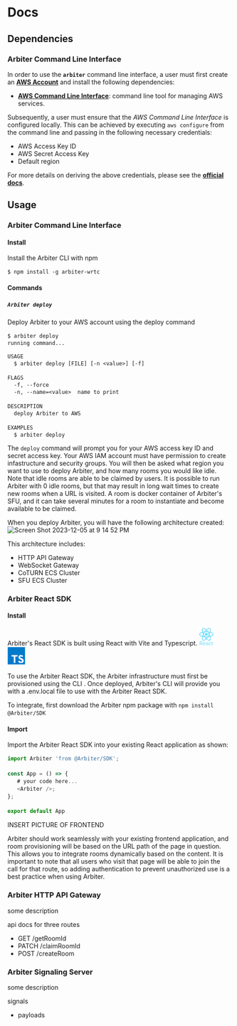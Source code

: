 # Docs

## Dependencies

### Arbiter Command Line Interface

In order to use the **`arbiter`** command line interface, a user must first create an [**AWS Account**](https://docs.aws.amazon.com/SetUp/latest/UserGuide/setup-prereqs-instructions.html) and install the following dependencies:

- [**AWS Command Line Interface**](https://docs.aws.amazon.com/cli/latest/userguide/cli-chap-getting-started.html): command line tool for managing AWS services.

Subsequently, a user must ensure that the _AWS Command Line Interface_ is configured locally. This can be achieved by executing `aws configure` from the command line and passing in the following necessary credentials:

- AWS Access Key ID
- AWS Secret Access Key
- Default region

For more details on deriving the above credentials, please see the [**official docs**](https://docs.aws.amazon.com/cli/latest/userguide/getting-started-quickstart.html).

## Usage

### Arbiter Command Line Interface

#### Install

Install the Arbiter CLI with npm

```sh-session
$ npm install -g arbiter-wrtc
```

#### Commands

##### `Arbiter deploy`

Deploy Arbiter to your AWS account using the deploy command

```sh-session
$ arbiter deploy
running command...
```

```
USAGE
  $ arbiter deploy [FILE] [-n <value>] [-f]

FLAGS
  -f, --force
  -n, --name=<value>  name to print

DESCRIPTION
  deploy Arbiter to AWS

EXAMPLES
  $ arbiter deploy
```

The `deploy` command will prompt you for your AWS access key ID and secret access key.
Your AWS IAM account must have permission to create infastructure and security groups.
You will then be asked what region you want to use to deploy Arbiter, and how many rooms you would like idle.
Note that idle rooms are able to be claimed by users. It is possible to run Arbiter with 0 idle rooms, but that may result in long wait times to create new rooms when a URL is visited. A room is docker container of Arbiter's SFU, and it can take several minutes for a room to instantiate and become available to be claimed.

When you deploy Arbiter, you will have the following architecture created:
<img width="751" alt="Screen Shot 2023-12-05 at 9 14 52 PM" src="https://github.com/Arbiter-WRTC/cli/assets/57457673/822f173d-02c9-458d-8253-7bde9075d366" />

This architecture includes:

- HTTP API Gateway
- WebSocket Gateway
- CoTURN ECS Cluster
- SFU ECS Cluster

### Arbiter React SDK

#### Install

Arbiter's React SDK is built using React with Vite and Typescript.<img src="https://raw.githubusercontent.com/devicons/devicon/master/icons/react/react-original-wordmark.svg" alt="react" width="40" height="40"/><img src="https://raw.githubusercontent.com/devicons/devicon/master/icons/typescript/typescript-original.svg" alt="typescript" width="40" height="40"/>

To use the Arbiter React SDK, the Arbiter infrastructure must first be provisioned using the CLI . Once deployed, Arbiter's CLI will provide you with a .env.local file to use with the Arbiter React SDK.

To integrate, first download the Arbiter npm package with `npm install @Arbiter/SDK`

#### Import

Import the Arbiter React SDK into your existing React application as shown:

```ts
import Arbiter 'from @Arbiter/SDK';

const App = () => {
   # your code here...
   <Arbiter />;
};

export default App
```

INSERT PICTURE OF FRONTEND

Arbiter should work seamlessly with your existing frontend application, and room provisioning will be based on the URL path of the page in question. This allows you to integrate rooms dynamically based on the content. It is important to note that all users who visit that page will be able to join the call for that route, so adding authentication to prevent unauthorized use is a best practice when using Arbiter.

### Arbiter HTTP API Gateway

some description

api docs for three routes

- GET /getRoomId
- PATCH /claimRoomId
- POST /createRoom

### Arbiter Signaling Server

some description

signals

- payloads

